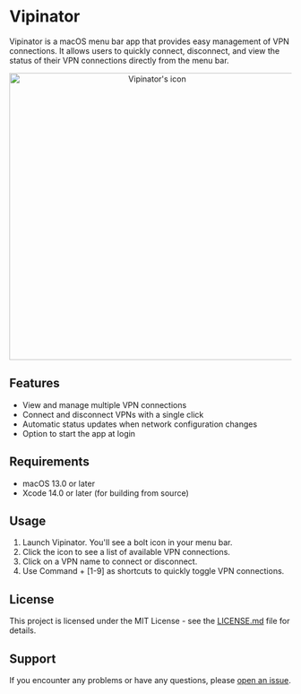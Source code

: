 # Vipinator

Vipinator is a macOS menu bar app that provides easy management of VPN connections. It allows users to quickly connect, disconnect, and view the status of their VPN connections directly from the menu bar.

<p align="center">
  <img src="https://github.com/vpukhanov/Vipinator/blob/main/Supporting%20Files/Documentation/Icon.png?raw=true" width="512" height="512" alt="Vipinator's icon"/>
</p>

## Features

- View and manage multiple VPN connections
- Connect and disconnect VPNs with a single click
- Automatic status updates when network configuration changes
- Option to start the app at login

## Requirements

- macOS 13.0 or later
- Xcode 14.0 or later (for building from source)

## Usage

1. Launch Vipinator. You'll see a bolt icon in your menu bar.
2. Click the icon to see a list of available VPN connections.
3. Click on a VPN name to connect or disconnect.
4. Use Command + [1-9] as shortcuts to quickly toggle VPN connections.

## License

This project is licensed under the MIT License - see the [LICENSE.md](LICENSE.md) file for details.

## Support

If you encounter any problems or have any questions, please [open an issue](https://github.com/vpukhanov/vipinator/issues).
